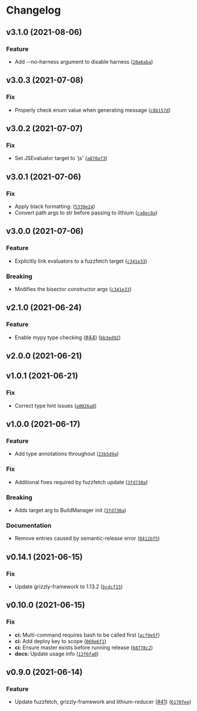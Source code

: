 # Changelog

<!--next-version-placeholder-->

## v3.1.0 (2021-08-06)
### Feature
* Add --no-harness argument to disable harness ([`20a6aba`](https://github.com/MozillaSecurity/autobisect/commit/20a6aba7f9dd4933a0c1b8e1aab7d6c0ce08c232))

## v3.0.3 (2021-07-08)
### Fix
* Properly check enum value when generating message ([`c8b157d`](https://github.com/MozillaSecurity/autobisect/commit/c8b157d52b17dcf9fcaa09e9aee0abe2d43f7863))

## v3.0.2 (2021-07-07)
### Fix
* Set JSEvaluator target to 'js' ([`a870af3`](https://github.com/MozillaSecurity/autobisect/commit/a870af34d6ded412fa89838ce083d03cf49bfb26))

## v3.0.1 (2021-07-06)
### Fix
* Apply black formatting: ([`5339e24`](https://github.com/MozillaSecurity/autobisect/commit/5339e24a4faeb48e38da4819c4fa2c43361e45fa))
* Convert path args to str before passing to lithium ([`ca8ec8a`](https://github.com/MozillaSecurity/autobisect/commit/ca8ec8a5545be0ba4b5d89997d10c8b6e55f73af))

## v3.0.0 (2021-07-06)
### Feature
* Explicitly link evaluators to a fuzzfetch target ([`c341e33`](https://github.com/MozillaSecurity/autobisect/commit/c341e334eaa4d0303e431a36a345e4ea58f1143f))

### Breaking
* Modifies the bisector constructor args  ([`c341e33`](https://github.com/MozillaSecurity/autobisect/commit/c341e334eaa4d0303e431a36a345e4ea58f1143f))

## v2.1.0 (2021-06-24)
### Feature
* Enable mypy type checking ([#44](https://github.com/MozillaSecurity/autobisect/issues/44)) ([`bb3ed92`](https://github.com/MozillaSecurity/autobisect/commit/bb3ed92d54ae46467a6e7285b9358f9143a47c92))

## v2.0.0 (2021-06-21)


## v1.0.1 (2021-06-21)
### Fix
* Correct type hint issues ([`a0026a8`](https://github.com/MozillaSecurity/autobisect/commit/a0026a8545d7d0d65b469610845f388d2d907b05))

## v1.0.0 (2021-06-17)
### Feature
* Add type annotations throughout ([`23b5d9a`](https://github.com/MozillaSecurity/autobisect/commit/23b5d9a3ac3ff7b15dfacbfdcfed8f174e649772))

### Fix
* Additional fixes required by fuzzfetch update ([`3fd730a`](https://github.com/MozillaSecurity/autobisect/commit/3fd730add36abcaaacc5cdf5d79a9d778121530f))

### Breaking
* Adds target arg to BuildManager init  ([`3fd730a`](https://github.com/MozillaSecurity/autobisect/commit/3fd730add36abcaaacc5cdf5d79a9d778121530f))

### Documentation
* Remove entries caused by semantic-release error ([`0412bf5`](https://github.com/MozillaSecurity/autobisect/commit/0412bf5a723034039ec2416f3d602381fc6901fe))

## v0.14.1 (2021-06-15)
### Fix
* Update grizzly-framework to 1.13.2 ([`bcdcf15`](https://github.com/MozillaSecurity/autobisect/commit/bcdcf1563301e3716bf165556b6ae3b6aa0c8461))

## v0.10.0 (2021-06-15)
### Fix
* **ci:** Multi-command requires bash to be called first ([`acf9e5f`](https://github.com/MozillaSecurity/autobisect/commit/acf9e5fc57b1d2b497d465583c7df085240b6bf7))
* **ci:** Add deploy key to scope ([`069e6f1`](https://github.com/MozillaSecurity/autobisect/commit/069e6f1f42f21253227fd854da9ae7d55b5fc1e3))
* **ci:** Ensure master exists before running release ([`68778c2`](https://github.com/MozillaSecurity/autobisect/commit/68778c2595823c58eda7d2770c221830ce98eb3d))
* **docs:** Update usage info ([`12f6fa0`](https://github.com/MozillaSecurity/autobisect/commit/12f6fa07c0d375459000149608ea347c11392c62))

## v0.9.0 (2021-06-14)
### Feature
* Update fuzzfetch, grizzly-framework and lithium-reducer ([#41](https://github.com/MozillaSecurity/autobisect/issues/41)) ([`6170fee`](https://github.com/MozillaSecurity/autobisect/commit/6170fee77fc5dd64851c6c22d1b75e60e94e18e8))
